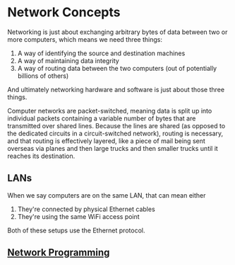 # Network Concepts

Networking is just about exchanging arbitrary bytes of data between two or more computers, which means we need three things:

1. A way of identifying the source and destination machines
2. A way of maintaining data integrity
3. A way of routing data between the two computers (out of potentially billions of others)

And ultimately networking hardware and software is just about those three things.

Computer networks are packet-switched, meaning data is split up into individual packets containing a variable number of bytes that are transmitted over shared lines. Because the lines are shared (as opposed to the dedicated circuits in a circuit-switched network), routing is necessary, and that routing is effectively layered, like a piece of mail being sent overseas via planes and then large trucks and then smaller trucks until it reaches its destination.

## LANs

When we say computers are on the same LAN, that can mean either

1. They're connected by physical Ethernet cables
2. They're using the same WiFi access point

Both of these setups use the Ethernet protocol.

## [Network Programming](./network-programming/README.md)